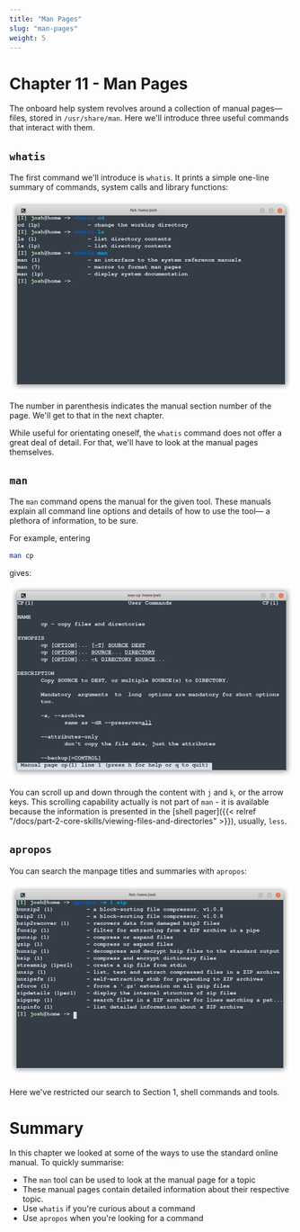 ```yaml
---
title: "Man Pages"
slug: "man-pages"
weight: 5
---
```

<!--

## Getting the Index of Manual Section

Manpages are just files on the filesystem, so you can get the index of a section just by looking in the appropriate folder.

For example, to index the available system calls, try `ls /usr/share/man/man2`:

```
EV_SET.2
FD_CLR.2
FD_COPY.2
FD_ISSET.2
FD_SET.2
FD_ZERO.2
_exit.2
accept.2
access.2
acct.2
...
```

This is quick and easy way to see what sort of entries you have on your system. If you want to work out where an entry lives, use the `-w` flag:

```
$ man -w printf
/usr/share/man/man1/printf.1
```

There are other ways to show the index of each section, but they vary a lot from system to system so showing the actual files is probably easier.

-->


# Chapter 11 - Man Pages

The onboard help system revolves around a collection of manual pages&mdash; files, stored in `/usr/share/man`.  Here we'll introduce three useful commands that interact with them.

## `whatis` 

The first command we'll introduce is `whatis`.
It prints a simple one-line summary of commands, system calls and library functions:

![whatis](./images/what-is.png)

The number in parenthesis indicates the manual section number of the page. We'll get to that in the next chapter.

While useful for orientating oneself, the `whatis` command does not offer a great deal of detail.  For that, we'll have to look at the manual pages themselves.

## `man`

The `man` command opens the manual for the given tool. 
These manuals explain all command line options and details of how to use the tool&mdash; a plethora of information, to be sure.

For example, entering

```sh
man cp
```
gives:

![man-cp](./images/man-cp.png)

You can scroll up and down through the content with `j` and `k`, or the arrow keys. 
This scrolling capability actually is not part of `man` - 
it is available because the information is presented in the [shell pager]({{< relref "/docs/part-2-core-skills/viewing-files-and-directories" >}}), usually, `less`.

## `apropos`

You can search the manpage titles and summaries with `apropos`:

![apropos-zip](./images/apropos-zip.png)

Here we've restricted our search to Section 1, shell commands and tools.

# Summary

In this chapter we looked at some of the ways to use the standard online manual.  To quickly summarise:

- The `man` tool can be used to look at the manual page for a topic
- These manual pages contain detailed information about their respective topic.
- Use `whatis` if you're curious about a command
- Use `apropos` when you're looking for a command
